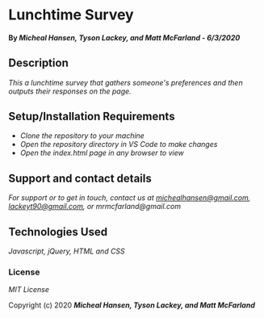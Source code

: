 # Lunchtime Survey

#### By _**Micheal Hansen, Tyson Lackey, and Matt McFarland - 6/3/2020**_

## Description

_This a lunchtime survey that gathers someone's preferences and then outputs their responses on the page._

## Setup/Installation Requirements

* _Clone the repository to your machine_
* _Open the repository directory in VS Code to make changes_
* _Open the index.html page in any browser to view_

## Support and contact details

_For support or to get in touch, contact us at michealhansen@gmail.com, lackeyt90@gmail.com, or mrmcfarland@gmail.com_

## Technologies Used

_Javascript, jQuery, HTML and CSS_

### License

*MIT License*

Copyright (c) 2020 **_Micheal Hansen, Tyson Lackey, and Matt McFarland_**